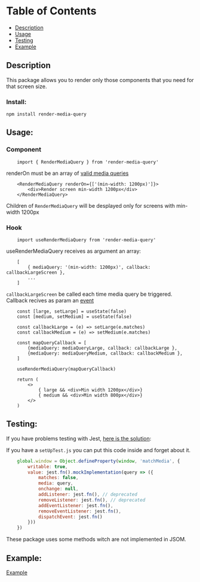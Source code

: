 # Table of Contents
- [Description](#Description)
- [Usage](#Usage)
- [Testing](#Testing)
- [Example](#Example)

## Description

This package allows you to render only those components that you need for that
screen size.

### Install: 

```npm install render-media-query```

## Usage: 

### Component

```JSX
    import { RenderMediaQuery } from 'render-media-query'
```

renderOn must be an array of [valid media queries](https://developer.mozilla.org/en-US/docs/Web/CSS/@media)

```JSX
    <RenderMediaQuery renderOn={['(min-width: 1200px)']}>
        <div>Render screen min-width 1200px</div>
    </RenderMediaQuery>
```

Children of `RenderMediaQuery` will be desplayed only for screens with min-width
1200px

### Hook

```JSX
    import useRenderMediaQuery from 'render-media-query'
```


useRenderMediaQuery receives as argument an array: 

```JSX
    [
        { mediaQuery: '(min-width: 1200px)', callback: callbackLargeScreen },
        ...
    ]
```

`callbackLargeScreen` be called each time media query be triggered.
Callback recives as param an [event](https://developer.mozilla.org/en-US/docs/Web/API/MediaQueryListEvent)

```JSX
    const [large, setLarge] = useState(false)
    const [medium, setMedium] = useState(false)

    const callbackLarge = (e) => setLarge(e.matches)
    const callbackMedium = (e) => setMedium(e.matches)

    const mapQueryCallback = [
        {mediaQuery: mediaQueryLarge, callback: callbackLarge },
        {mediaQuery: mediaQueryMedium, callback: callbackMedium },
    ]

    useRenderMediaQuery(mapQueryCallback)

    return (
        <>
            { large && <div>Min width 1200px</div>}
            { medium && <div>Min width 800px</div>}
        </>
    )
```

## Testing:

If you have problems testing with Jest, [here is the solution](https://jestjs.io/docs/en/manual-mocks#mocking-methods-which-are-not-implemented-in-jsdom): 

If you have a `setUpTest.js` you can put this code inside and forget about it.

```javascript
    global.window = Object.defineProperty(window, 'matchMedia', {
        writable: true,
        value: jest.fn().mockImplementation(query => ({
            matches: false,
            media: query,
            onchange: null,
            addListener: jest.fn(), // deprecated
            removeListener: jest.fn(), // deprecated
            addEventListener: jest.fn(),
            removeEventListener: jest.fn(),
            dispatchEvent: jest.fn()
        }))
    })
```

These package uses some methods witch are not implemented in JSOM.


## Example: 

[Example](example/src)